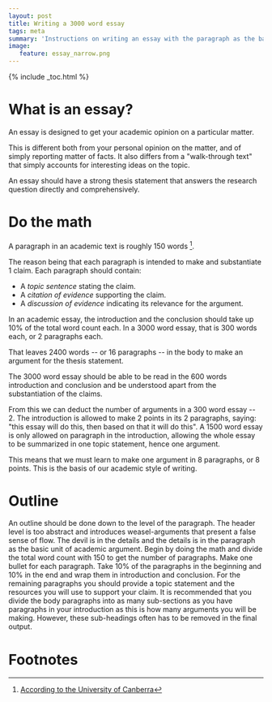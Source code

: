 ```yaml
---
layout: post
title: Writing a 3000 word essay
tags: meta
summary: 'Instructions on writing an essay with the paragraph as the basic unit'
image: 
   feature: essay_narrow.png 
---
```


{% include _toc.html %}

# What is an essay?

An essay is designed to get your academic opinion on a particular matter.

This is different both from your personal opinion on the matter, and of simply reporting matter of facts. It also differs from a "walk-through text" that simply accounts for interesting ideas on the topic.

An essay should have a strong thesis statement that answers the research question directly and comprehensively.

# Do the math

A paragraph in an academic text is roughly 150 words [^1].

The reason being that each paragraph is intended to make and substantiate 1 claim.
Each paragraph should contain:
  - A *topic sentence* stating the claim.
  - A *citation of evidence* supporting the claim.
  - A *discussion of evidence* indicating its relevance for the argument.

In an academic essay, the introduction and the conclusion should take up 10% of the total word count each.
In a 3000 word essay, that is 300 words each, or 2 paragraphs each.

That leaves 2400 words -- or 16 paragraphs -- in the body to make an argument for the thesis statement.

The 3000 word essay should be able to be read in the 600 words introduction and conclusion and be understood apart from the substantiation of the claims.

From this we can deduct the number of arguments in a 300 word essay -- 2. The introduction is allowed to make 2 points in its 2 paragraphs, saying: "this essay will do this, then based on that it will do this". A 1500 word essay is only allowed on paragraph in the introduction, allowing the whole essay to be summarized in one topic statement, hence one argument.

This means that we must learn to make one argument in 8 paragraphs, or 8 points. This is the basis of our academic style of writing.

# Outline

An outline should be done down to the level of the paragraph. The header level is too abstract and introduces weasel-arguments that present a false sense of flow. The devil is in the details and the details is in the paragraph as the basic unit of academic argument. Begin by doing the math and divide the total word count with 150 to get the number of paragraphs. Make one bullet for each paragraph. Take 10% of the paragraphs in the beginning and 10% in the end and wrap them in introduction and conclusion. For the remaining paragraphs you should provide a topic statement and the resources you will use to support your claim. It is recommended that you divide the body paragraphs into as many sub-sections as you have paragraphs in your introduction as this is how many arguments you will be making. However, these sub-headings often has to be removed in the final output.

# Footnotes

[^1]: [According to the University of Canberra](http://learnonline.canberra.edu.au/mod/book/view.php?id=178430&chapterid=281)
